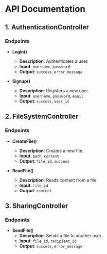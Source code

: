 # API Documentation

## 1. AuthenticationController

### Endpoints

- **Login()**

  - **Description**: Authenticates a user.
  - **Input**: `username`, `password`
  - **Output**: `success`, `error_message`
- **Signup()**

  - **Description**: Registers a new user.
  - **Input**: `username`, `password`, `email`
  - **Output**: `success`, `user_id`

## 2. FileSystemController

### Endpoints

- **CreateFile()**

  - **Description**: Creates a new file.
  - **Input**: `path`, `content`
  - **Output**: `file_id`, `success`
- **ReadFile()**

  - **Description**: Reads content from a file.
  - **Input**: `file_id`
  - **Output**: `content`

## 3. SharingController

### Endpoints

- **SendFile()**
  - **Description**: Sends a file to another user.
  - **Input**: `file_id`, `recipient_id`
  - **Output**: `success`, `error_message`

